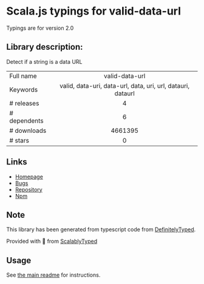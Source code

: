 
# Scala.js typings for valid-data-url

Typings are for version 2.0

## Library description:
Detect if a string is a data URL

|                    |                 |
| ------------------ | :-------------: |
| Full name          | valid-data-url |
| Keywords           | valid, data-uri, data-url, data, uri, url, datauri, dataurl |
| # releases         | 4 |
| # dependents       | 6 |
| # downloads        | 4661395 |
| # stars            | 0 |

## Links
- [Homepage](https://github.com/killmenot/valid-data-url)
- [Bugs](https://github.com/killmenot/valid-data-url/issues)
- [Repository](https://github.com/killmenot/valid-data-url)
- [Npm](https://www.npmjs.com/package/valid-data-url)
    


## Note
This library has been generated from typescript code from [DefinitelyTyped](https://definitelytyped.org).

Provided with :purple_heart: from [ScalablyTyped](https://github.com/oyvindberg/ScalablyTyped)

## Usage
See [the main readme](../../readme.md) for instructions.


